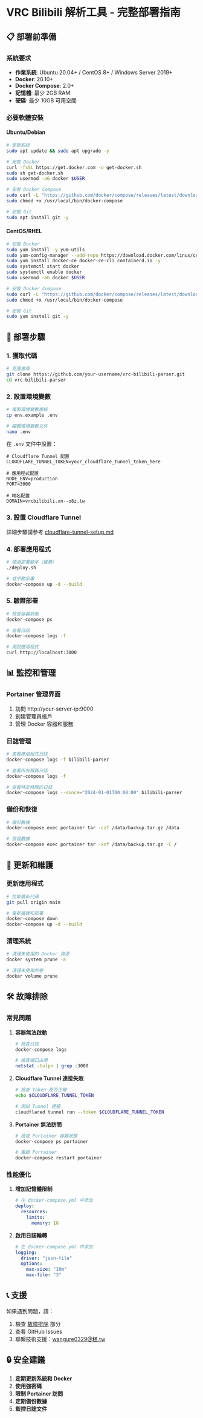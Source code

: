 # VRC Bilibili 解析工具 - 完整部署指南

## 📋 部署前準備

### 系統要求

- **作業系統**: Ubuntu 20.04+ / CentOS 8+ / Windows Server 2019+
- **Docker**: 20.10+
- **Docker Compose**: 2.0+
- **記憶體**: 最少 2GB RAM
- **硬碟**: 最少 10GB 可用空間

### 必要軟體安裝

#### Ubuntu/Debian

```bash
# 更新系統
sudo apt update && sudo apt upgrade -y

# 安裝 Docker
curl -fsSL https://get.docker.com -o get-docker.sh
sudo sh get-docker.sh
sudo usermod -aG docker $USER

# 安裝 Docker Compose
sudo curl -L "https://github.com/docker/compose/releases/latest/download/docker-compose-$(uname -s)-$(uname -m)" -o /usr/local/bin/docker-compose
sudo chmod +x /usr/local/bin/docker-compose

# 安裝 Git
sudo apt install git -y
```

#### CentOS/RHEL

```bash
# 安裝 Docker
sudo yum install -y yum-utils
sudo yum-config-manager --add-repo https://download.docker.com/linux/centos/docker-ce.repo
sudo yum install docker-ce docker-ce-cli containerd.io -y
sudo systemctl start docker
sudo systemctl enable docker
sudo usermod -aG docker $USER

# 安裝 Docker Compose
sudo curl -L "https://github.com/docker/compose/releases/latest/download/docker-compose-$(uname -s)-$(uname -m)" -o /usr/local/bin/docker-compose
sudo chmod +x /usr/local/bin/docker-compose

# 安裝 Git
sudo yum install git -y
```

## 🚀 部署步驟

### 1. 獲取代碼

```bash
# 克隆倉庫
git clone https://github.com/your-username/vrc-bilibili-parser.git
cd vrc-bilibili-parser
```

### 2. 設置環境變數

```bash
# 複製環境變數模板
cp env.example .env

# 編輯環境變數文件
nano .env
```

在 `.env` 文件中設置：

```env
# Cloudflare Tunnel 配置
CLOUDFLARE_TUNNEL_TOKEN=your_cloudflare_tunnel_token_here

# 應用程式配置
NODE_ENV=production
PORT=3000

# 域名配置
DOMAIN=vrcbilibili.xn--o8z.tw
```

### 3. 設置 Cloudflare Tunnel

詳細步驟請參考 [cloudflare-tunnel-setup.md](cloudflare-tunnel-setup.md)

### 4. 部署應用程式

```bash
# 使用部署腳本（推薦）
./deploy.sh

# 或手動部署
docker-compose up -d --build
```

### 5. 驗證部署

```bash
# 檢查容器狀態
docker-compose ps

# 查看日誌
docker-compose logs -f

# 測試應用程式
curl http://localhost:3000
```

## 📊 監控和管理

### Portainer 管理界面

1. 訪問 http://your-server-ip:9000
2. 創建管理員帳戶
3. 管理 Docker 容器和服務

### 日誌管理

```bash
# 查看應用程式日誌
docker-compose logs -f bilibili-parser

# 查看所有服務日誌
docker-compose logs -f

# 查看特定時間的日誌
docker-compose logs --since="2024-01-01T00:00:00" bilibili-parser
```

### 備份和恢復

```bash
# 備份數據
docker-compose exec portainer tar -czf /data/backup.tar.gz /data

# 恢復數據
docker-compose exec portainer tar -xzf /data/backup.tar.gz -C /
```

## 🔄 更新和維護

### 更新應用程式

```bash
# 拉取最新代碼
git pull origin main

# 重新構建和部署
docker-compose down
docker-compose up -d --build
```

### 清理系統

```bash
# 清理未使用的 Docker 資源
docker system prune -a

# 清理未使用的卷
docker volume prune
```

## 🛠️ 故障排除

### 常見問題

1. **容器無法啟動**
   ```bash
   # 檢查日誌
   docker-compose logs
   
   # 檢查端口占用
   netstat -tulpn | grep :3000
   ```

2. **Cloudflare Tunnel 連接失敗**
   ```bash
   # 檢查 Token 是否正確
   echo $CLOUDFLARE_TUNNEL_TOKEN
   
   # 測試 Tunnel 連接
   cloudflared tunnel run --token $CLOUDFLARE_TUNNEL_TOKEN
   ```

3. **Portainer 無法訪問**
   ```bash
   # 檢查 Portainer 容器狀態
   docker-compose ps portainer
   
   # 重啟 Portainer
   docker-compose restart portainer
   ```

### 性能優化

1. **增加記憶體限制**
   ```yaml
   # 在 docker-compose.yml 中添加
   deploy:
     resources:
       limits:
         memory: 1G
   ```

2. **啟用日誌輪轉**
   ```yaml
   # 在 docker-compose.yml 中添加
   logging:
     driver: "json-file"
     options:
       max-size: "10m"
       max-file: "3"
   ```

## 📞 支援

如果遇到問題，請：

1. 檢查 [故障排除](#故障排除) 部分
2. 查看 GitHub Issues
3. 聯繫技術支援：wangure0329@糕.tw

## 🔒 安全建議

1. **定期更新系統和 Docker**
2. **使用強密碼**
3. **限制 Portainer 訪問**
4. **定期備份數據**
5. **監控日誌文件**
